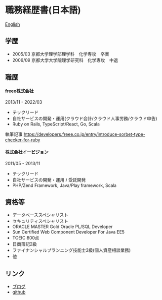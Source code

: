 # 職務経歴書(日本語)

[English](./)

## 学歴

- 2005/03 京都大学理学部理学科　化学専攻　卒業
- 2006/09 京都大学大学院理学研究科　化学専攻　中退

## 職歴

#### freee株式会社

2013/11 - 2022/03

- テックリード
- 自社サービスの開発・運用(クラウド会計/クラウド人事労務/クラウド申告)
- Ruby on Rails, TypeScript/React, Go, Scala


執筆記事
https://developers.freee.co.jp/entry/introduce-sorbet-type-checker-for-ruby


#### 株式会社イービジョン

2011/05 - 2013/11

- テックリード
- 自社サービスの開発・運用 / 受託開発
- PHP/Zend Framework, Java/Play framework, Scala


## 資格等

- データベーススペシャリスト
- セキュリティスペシャリスト
- ORACLE MASTER Gold Oracle PL/SQL Developer
- Sun Certified Web Component Developer For Java EE5
- TOEIC 800点
- 日商簿記2級
- ファイナンシャルプランニング技能士2級(個人資産相談業務)
- 他


## リンク

- [ブログ](https://nanjakkun.hatenablog.jp/)
- [github](https://github.com/nanjakkun) 
